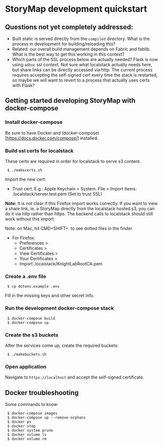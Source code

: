 # StoryMap development quickstart

## Questions not yet completely addressed:

 * Built static is served directly from the `compiled` directory. What is the process in development for building/reloading this?
 * Related: our overall build management depends on Fabric and fablib. What is the best way to get this working in this context?
 * Which parts of the SSL process below are actually needed? Flask is now using `adhoc` ssl context. Not sure what localstack actually needs here, but share links can be directly accessed via http. The current process requires accepting the self-signed cert every time the stack is restarted, so maybe we will want to revert to a process that actually uses certs with Flask?


## Getting started developing StoryMap with docker-compose

### Install docker-compose

Be sure to have Docker and (docker-compose)[https://docs.docker.com/compose/] installed.


### Build ssl certs for localstack

These certs are required in order for localstack to serve s3 content.

```
 $ ./makecerts.sh
```

Import the new cert:

 * Trust cert. E.g.: Apple Keychain > System. File > Import items: .localstack/server.test.pem (Set to trust SSL)

**Note:** It is not clear if this Firefox import works correctly. If you want to view a share link, ie. a StoryMap directly from the localstack hosted s3, you can do it via http rather than https. The backend calls to localstack should still work without this import.

Note: on Mac, hit CMD+SHIFT+. to see dotted files in the finder.

 * For Firefox:
    - Preferences >
    - Certificates >
    - View Certificates >
    - Your Certificates >
    - Import .localstack/KnightLabRootCA.pem


### Create a .env file

```
 $ cp dotenv.example .env
```

Fill in the missing keys and other secret info.


### Run the development docker-compose stack

```
 $ docker-compose build
 $ docker-compose up
```


### Create the s3 buckets

After the services come up, create the required buckets:

```
 $ ./makebuckets.sh
```


### Open application

Navigate to `https://localhost` and accept the self-signed certificate.


## Docker troubleshooting

Some commands to know:

```
 $ docker-compose images
 $ docker-compose up --remove-orphans
 $ docker ps
 $ docker stop
 $ docker system prune
 $ docker volume ls
 $ docker volume rm
```
